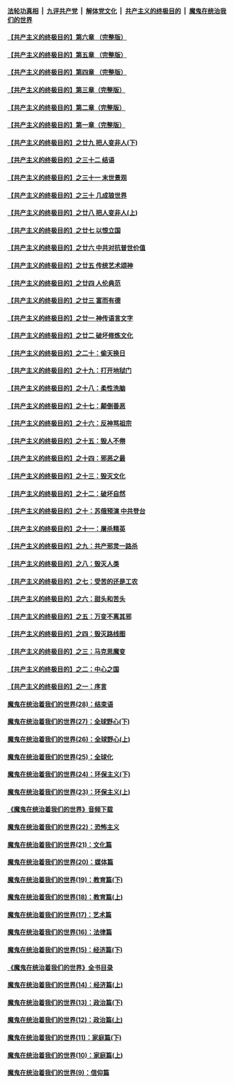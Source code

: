 ####  [法轮功真相](../../../../basic/blob/master/README.md?t=06010801) &nbsp;|&nbsp; [九评共产党](../../../../9ping.md/blob/master/README.md?t=06010801) &nbsp;|&nbsp; [解体党文化](../../../../jtdwh.md/blob/master/README.md?t=06010801)  &nbsp;|&nbsp; [共产主义的终极目的](../../../../gczydzjmd.md/blob/master/README.md?t=06010801) &nbsp;|&nbsp; [魔鬼在统治我们的世界](../../../../mgztzwmdsj.md/blob/master/README.md?t=06010801) 

#### [【共产主义的终极目的】第六章 （完整版）](../pages/nsc422/n11428913.md?t=06010801) 

#### [【共产主义的终极目的】第五章 （完整版）](../pages/nsc422/n11428912.md?t=06010801) 

#### [【共产主义的终极目的】第四章 （完整版）](../pages/nsc422/n11428907.md?t=06010801) 

#### [【共产主义的终极目的】第三章（完整版）](../pages/nsc422/n11428848.md?t=06010801) 

#### [【共产主义的终极目的】第二章（完整版）](../pages/nsc422/n11428831.md?t=06010801) 

#### [【共产主义的终极目的】第一章（完整版）](../pages/nsc422/n11417651.md?t=06010801) 

#### [【共产主义的终极目的】之廿九 把人变非人(下)](../pages/nsc422/n11344140.md?t=06010801) 

#### [【共产主义的终极目的】之三十二 结语](../pages/nsc422/n11360535.md?t=06010801) 

#### [【共产主义的终极目的】之三十一 末世景观](../pages/nsc422/n11351129.md?t=06010801) 

#### [【共产主义的终极目的】之三十 几成狼世界](../pages/nsc422/n11348280.md?t=06010801) 

#### [【共产主义的终极目的】之廿八 把人变非人(上)](../pages/nsc422/n11340492.md?t=06010801) 

#### [【共产主义的终极目的】之廿七 以恨立国](../pages/nsc422/n11336944.md?t=06010801) 

#### [【共产主义的终极目的】之廿六 中共对抗普世价值](../pages/nsc422/n11324785.md?t=06010801) 

#### [【共产主义的终极目的】之廿五 传统艺术颂神](../pages/nsc422/n11296396.md?t=06010801) 

#### [【共产主义的终极目的】之廿四 人伦典范](../pages/nsc422/n11296397.md?t=06010801) 

#### [【共产主义的终极目的】之廿三 富而有德](../pages/nsc422/n11283598.md?t=06010801) 

#### [【共产主义的终极目的】之廿一 神传语言文字](../pages/nsc422/n11263265.md?t=06010801) 

#### [【共产主义的终极目的】之廿二 破坏修炼文化](../pages/nsc422/n11245728.md?t=06010801) 

#### [【共产主义的终极目的】之二十：偷天换日](../pages/nsc422/n11238846.md?t=06010801) 

#### [【共产主义的终极目的】之十九：打开地狱门](../pages/nsc422/n11206376.md?t=06010801) 

#### [【共产主义的终极目的】之十八：柔性洗脑](../pages/nsc422/n11199994.md?t=06010801) 

#### [【共产主义的终极目的】之十七：颠倒善恶](../pages/nsc422/n11179782.md?t=06010801) 

#### [【共产主义的终极目的】之十六：反神骂祖宗](../pages/nsc422/n11166798.md?t=06010801) 

#### [【共产主义的终极目的】之十五：毁人不倦](../pages/nsc422/n11166792.md?t=06010801) 

#### [【共产主义的终极目的】之十四：邪恶之最](../pages/nsc422/n11150249.md?t=06010801) 

#### [【共产主义的终极目的】之十三：毁灭文化](../pages/nsc422/n11135227.md?t=06010801) 

#### [【共产主义的终极目的】之十二：破坏自然](../pages/nsc422/n11135214.md?t=06010801) 

#### [【共产主义的终极目的】之十：苏俄预演 中共登台](../pages/nsc422/n11118424.md?t=06010801) 

#### [【共产主义的终极目的】之十一：屠杀精英](../pages/nsc422/n11118442.md?t=06010801) 

#### [【共产主义的终极目的】之九：共产邪灵一路杀](../pages/nsc422/n11114139.md?t=06010801) 

#### [【共产主义的终极目的】之八：毁灭人类](../pages/nsc422/n11108503.md?t=06010801) 

#### [【共产主义的终极目的】之七：受苦的还是工农](../pages/nsc422/n11101809.md?t=06010801) 

#### [【共产主义的终极目的】之六：甜头和苦头](../pages/nsc422/n11096971.md?t=06010801) 

#### [【共产主义的终极目的】之五：万变不离其邪](../pages/nsc422/n11091285.md?t=06010801) 

#### [【共产主义的终极目的】之四：毁灭路线图](../pages/nsc422/n11086284.md?t=06010801) 

#### [【共产主义的终极目的】之三：马克思魔变](../pages/nsc422/n11061941.md?t=06010801) 

#### [【共产主义的终极目的】之二：中心之国](../pages/nsc422/n11047728.md?t=06010801) 

#### [【共产主义的终极目的】之一：序言](../pages/nsc422/n11086077.md?t=06010801) 

#### [魔鬼在统治着我们的世界(28)：结束语](../pages/nsc422/n10936246.md?t=06010801) 

#### [魔鬼在统治着我们的世界(27)：全球野心(下)](../pages/nsc422/n10928319.md?t=06010801) 

#### [魔鬼在统治着我们的世界(26)：全球野心(上)](../pages/nsc422/n10900318.md?t=06010801) 

#### [魔鬼在统治着我们的世界(25)：全球化](../pages/nsc422/n10788205.md?t=06010801) 

#### [魔鬼在统治着我们的世界(24)：环保主义(下)](../pages/nsc422/n10695307.md?t=06010801) 

#### [魔鬼在统治着我们的世界(23)：环保主义(上)](../pages/nsc422/n10688613.md?t=06010801) 

#### [《魔鬼在统治着我们的世界》音频下载](../pages/nsc422/n10635553.md?t=06010801) 

#### [魔鬼在统治着我们的世界(22)：恐怖主义](../pages/nsc422/n10614727.md?t=06010801) 

#### [魔鬼在统治着我们的世界(21)：文化篇](../pages/nsc422/n10597706.md?t=06010801) 

#### [魔鬼在统治着我们的世界(20)：媒体篇](../pages/nsc422/n10586579.md?t=06010801) 

#### [魔鬼在统治着我们的世界(19)：教育篇(下)](../pages/nsc422/n10564808.md?t=06010801) 

#### [魔鬼在统治着我们的世界(18)：教育篇(上)](../pages/nsc422/n10526970.md?t=06010801) 

#### [魔鬼在统治着我们的世界(17)：艺术篇](../pages/nsc422/n10499093.md?t=06010801) 

#### [魔鬼在统治着我们的世界(16)：法律篇](../pages/nsc422/n10485969.md?t=06010801) 

#### [魔鬼在统治着我们的世界(15)：经济篇(下)](../pages/nsc422/n10469975.md?t=06010801) 

#### [《魔鬼在统治着我们的世界》全书目录](../pages/nsc422/n10464261.md?t=06010801) 

#### [魔鬼在统治着我们的世界(14)：经济篇(上)](../pages/nsc422/n10457370.md?t=06010801) 

#### [魔鬼在统治着我们的世界(13)：政治篇(下)](../pages/nsc422/n10448270.md?t=06010801) 

#### [魔鬼在统治着我们的世界(12)：政治篇(上)](../pages/nsc422/n10444576.md?t=06010801) 

#### [魔鬼在统治着我们的世界(11)：家庭篇(下)](../pages/nsc422/n10440961.md?t=06010801) 

#### [魔鬼在统治着我们的世界(10)：家庭篇(上)](../pages/nsc422/n10435448.md?t=06010801) 

#### [魔鬼在统治着我们的世界(9)：信仰篇](../pages/nsc422/n10432159.md?t=06010801) 

